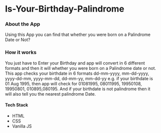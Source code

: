 <h1>  Is-Your-Birthday-Palindrome </h1>

<h3> About the App </h3>

<p> Using this App you can find that whether you were born on a Palindrome Date or Not? </p>

<h3> How it works </h3> 

<p> You just have to Enter your Birthday and app will convert in 6 different formats and then it will whether you were born on a Palindrome date or not.
This app checks your birthdate in 6 formats dd-mm-yyyy, mm-dd-yyyy, yyyy-dd-mm, yyyy-mm-dd, dd-mm-yy, mm-dd-yy e.g. if your birthdate is 01 Aug 1995,
then app will check for 01081995, 08011995, 19950108, 19950801, 010895,080195. And if your birthdate is not palindrome then it will also tell you the nearest palindrome
Date.</p>

<h4> Tech Stack </h4>
<ul>
  <li> HTML </li>
  <li> CSS  </li>
  <li> Vanilla JS </li>
</ul>

